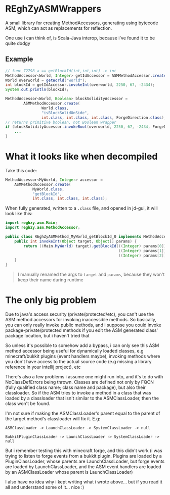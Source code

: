 # REghZyASMWrappers
A small library for creating MethodAccessors, generating using bytecode ASM, which can act as replacements for reflection.

One use i can think of, is Scala-Java interop, because i've found it to be quite dodgy

## Example
```java
// func_72798_a == getBlockId(int,int,int) -> int
MethodAccessor<World, Integer> getIdAccessor = ASMMethodAccessor.create(World.class, "func_72798_a", int.class, int.class, int.class);
World overworld = getWorld("world");
int blockId = getIdAccessor.invokeInt(overworld, 2250, 67, -2434);
System.out.println(blockId);

MethodAccessor<World, Boolean> blockSolidityAccessor = 
        ASMMethodAccessor.create(
                World.class, 
                "isBlockSolidOnSide", 
                int.class, int.class, int.class, ForgeDirection.class);
// returns primitive boolean, not Boolean wrapper
if (blockSolidityAccessor.invokeBool(overworld, 2250, 67, -2434, ForgeDirection.DOWN)) {
    ...
}
```

# What it looks like when decompiled
Take this code:
```java 
MethodAccessor<MyWorld, Integer> accessor = 
    ASMMethodAccessor.create(
            MyWorld.class, 
            "getBlockId", 
            int.class, int.class, int.class);
```

When fully generated, written to a `.class` file, and opened in jd-gui, it will look like this:

```java
import reghzy.asm.Main;
import reghzy.asm.MethodAccessor;

public class REghZyASMMethod_MyWorld_getBlockId_0 implements MethodAccessor {
    public int invokeInt(Object target, Object[] params) {
        return ((Main.MyWorld) target).getBlockId(((Integer) params[0]).intValue(), 
                                                  ((Integer) params[1]).intValue(), 
                                                  ((Integer) params[2]).intValue());
    }
}
```

> I manually renamed the args to `target` and `params`, because they won't keep their name during runtime

# The only big problem
Due to java's access security (private/protected/etc), you can't use the ASM method accessors for invoking inaccessible methods. So basically, you can only really invoke public methods, and i suppose you could invoke package-private/protected methods if you edit the ASM generated class' package location, but i haven't tried that

So unless it's possible to somehow add a bypass, i can only see this ASM method accessor being useful for dynamically loaded classes, e.g minecraft/bukkit plugins (event handlers maybe), invoking methods where you don't have access to the actual source code (e.g missing a library reference in your intellij project), etc

There's also a few problems i assume one might run into, and it's to do with NoClassDefErrors being thrown. Classes are defined not only by FQCN (fully qualified class name; class name and package), but also their classloader. So if the ASM tries to invoke a method in a class that was loaded by a classloader that isn't similar to the ASMClassLoader, then the class won't be found.

I'm not sure if making the ASMClassLoader's parent equal to the parent of the target method's classloader will fix it. E.g:

`ASMClassLoader -> LaunchClassLoader -> SystemClassLoader -> null`

`BukkitPluginClassLoader -> LaunchClassLoader -> SystemClassLoader -> null`

But i remember testing this with minecraft forge, and this didn't work (i was trying to listen to forge events from a bukkit plugin. Plugins are loaded by a PluginClassLoader, whose parents are LaunchClassLoader, but forge events are loaded by LaunchClassLoader, and the ASM event handlers are loaded by an ASMClassLoader whose parent is LaunchClassLoader)

I also have no idea why i kept writing what i wrote above... but if you read it all and understand some of it... nice :)
